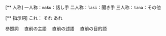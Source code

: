 [** 人称]
 一人称：`maku`：話し手
 二人称：`lasi`：聞き手
 三人称：`tana`：その他

[** 指示詞]
 これ：
 それ
 あれ

参照詞
　直前の主語
　直前の述語
　直前の目的語